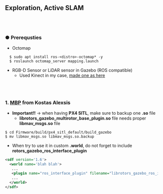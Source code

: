 ## Exploration, Active SLAM

<br>
<br>

### ● Prerequsties
+ Octomap
~~~shell
  $ sudo apt install ros-<distro>-octomap* -y
  $ roslaunch octomap_server mapping.launch
~~~
+ RGB-D Sensor or LiDAR sensor in Gazebo (ROS compatible)
  + Used Kinect in my case, [made one as here](http://gazebosim.org/tutorials?tut=ros_depth_camera&cat=connect_ros)

<br>
<br>

### 1. [MBP](https://github.com/unr-arl/mbplanner_ros) from Kostas Alexsis
+ **Important!!** -> when having **PX4 SITL**, make sure to backup one **.so** file
  + **librotors_gazebo_multirotor_base_plugin.so** file needs proper **libmav_msgs.so** file
~~~shell
$ cd Firmware/build/px4_sitl_default/build_gazebo
$ mv libmav_msgs.so libmav_msgs.so.backup
~~~
+ When try to use it in custom **.world**, do not forget to include **rotors_gazebo_ros_interface_plugin**
~~~xml
<sdf version='1.6'>
  <world name='blah blah'>
   ...
   <plugin name="ros_interface_plugin" filename="librotors_gazebo_ros_interface_plugin.so"/>
   ...
  </world>
</sdf>
~~~
